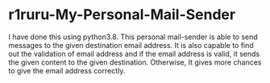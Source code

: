 # r1ruru-My-Personal-Mail-Sender


I have done this using python3.8. This personal mail-sender is able to send messages to the given destination email address. It is also capable to find out the validation of email address and if the email address is valid, it sends the given content to the given destination. Otherwise, It gives more chances to give the email address correctly.
